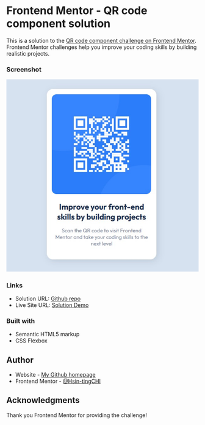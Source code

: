 # Frontend Mentor - QR code component solution

This is a solution to the [QR code component challenge on Frontend Mentor](https://www.frontendmentor.io/challenges/qr-code-component-iux_sIO_H). Frontend Mentor challenges help you improve your coding skills by building realistic projects. 

### Screenshot

![](./screenshot_1.jpg)

### Links

- Solution URL: [Github repo](https://github.com/KellyCHI22/frontend-mentor-solutions/tree/main/03-qr-code-component)
- Live Site URL: [Solution Demo](https://kellychi22.github.io/frontend-mentor-solutions/03-qr-code-component/)

### Built with

- Semantic HTML5 markup
- CSS Flexbox

## Author

- Website - [My Github homepage](https://github.com/KellyCHI22)
- Frontend Mentor - [@Hsin-tingCHI](https://www.frontendmentor.io/profile/Hsin-tingCHI)


## Acknowledgments

Thank you Frontend Mentor for providing the challenge!


